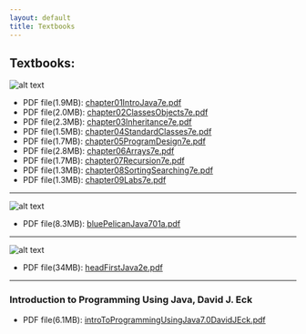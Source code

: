 ```yaml
---
layout: default
title: Textbooks
---
```

## Textbooks:

![alt text](/apcompsci3/images/bapcsBanner.png "BAPCS Book")

+ PDF file(1.9MB): [chapter01IntroJava7e.pdf](/apcompsci3/assets/chapter01IntroJava7e.pdf)
+ PDF file(2.0MB): [chapter02ClassesObjects7e.pdf](/apcompsci3/assets/chapter02ClassesObjects7e.pdf)
+ PDF file(2.3MB): [chapter03Inheritance7e.pdf](/apcompsci3/assets/chapter03Inheritance7e.pdf)
+ PDF file(1.5MB): [chapter04StandardClasses7e.pdf](/apcompsci3/assets/chapter04StandardClasses7e.pdf)
+ PDF file(1.7MB): [chapter05ProgramDesign7e.pdf](/apcompsci3/assets/chapter05ProgramDesign7e.pdf)
+ PDF file(2.8MB): [chapter06Arrays7e.pdf](/apcompsci3/assets/chapter06Arrays7e.pdf)
+ PDF file(1.7MB): [chapter07Recursion7e.pdf](/apcompsci3/assets/chapter07Recursion7e.pdf)
+ PDF file(1.3MB): [chapter08SortingSearching7e.pdf](/apcompsci3/assets/chapter08SortingSearching7e.pdf)
+ PDF file(1.3MB): [chapter09Labs7e.pdf](/apcompsci3/assets/chapter09Labs7e.pdf)

---

![alt text](/apcompsci3/images/bpjBanner.png "BPJ Book")

+ PDF file(8.3MB): [bluePelicanJava701a.pdf](/apcompsci3/assets/bluePelicanJava701a.pdf)

---

![alt text](/apcompsci3/images/hfjBanner.png "HFJ Book")

+ PDF file(34MB): [headFirstJava2e.pdf](/apcompsci3/assets/headFirstJava2e.pdf)

---

### Introduction to Programming Using Java, David J. Eck

+ PDF file(6.1MB): [introToProgrammingUsingJava7.0DavidJEck.pdf](/apcompsci3/assets/introToProgrammingUsingJava7.0DavidJEck.pdf)

